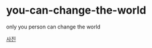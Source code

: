 # you-can-change-the-world

only you person can change the world

[사진](http://i.quoteaddicts.com/media/quotes/2/72038-quotes-about-change-the-world.jpg)
